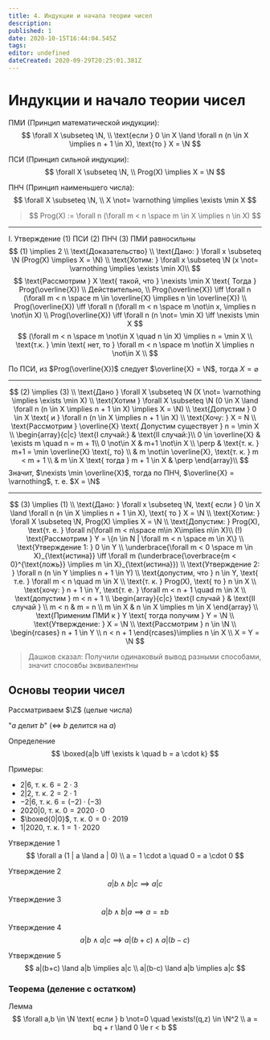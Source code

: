 ```yaml
---
title: 4. Индукции и начала теории чисел
description: 
published: 1
date: 2020-10-15T16:44:04.545Z
tags: 
editor: undefined
dateCreated: 2020-09-29T20:25:01.381Z
---
```


# Индукции и начало теории чисел

ПМИ (Принцип математической индукции):
$$
\forall X \subseteq \N, \\
\text{если } 0 \in X \land \forall n (n \in X \implies n + 1 \in X), \text{то } X = \N
$$

ПСИ (Принцип сильной индукции):
$$
\forall X \subseteq \N, \\
Prog(X) \implies X = \N
$$

ПНЧ (Принцип наименьшего числа):
$$
\forall X \subseteq \N, \\
X \not= \varnothing \implies \exists \min X
$$

> $$
> Prog(X) := \forall n (\forall m < n \space m \in X \implies n \in X)
> $$

---

I. Утверждение (1) ПСИ (2) ПНЧ (3) ПМИ равносильны
$$
(1) \implies 2 \\
\text{Доказательство} \\
\text{Дано: } \forall x \subseteq \N (Prog(X) \implies X = \N) \\
\text{Хотим: } \forall x \subseteq \N (x \not= \varnothing \implies \exists \min X)\\
$$
$$
\text{Рассмотрим } X \text{ такой, что } \nexists \min X \text{ Тогда } Prog(\overline{X}) \\
Действительно, \\
Prog(\overline{X}) \iff \forall n (\forall m < n \space m \in \overline{X} \implies n \in \overline{X}) \\
Prog(\overline{X}) \iff \forall n (\forall m < n \space m \not\in x, \implies n \not\in X) \\
Prog(\overline{X}) \iff \forall n (n \not= \min X) \iff \nexists \min X
$$
$$
(\forall m < n \space m \not\in X \quad n \in X) \implies n = \min X \\
\text{т.к. } \min \text{ нет, то } \forall m < n \space m \not\in X \implies n \not\in X \\
$$

По ПСИ, из $Prog(\overline{X})$ следует $\overline{X} = \N$, тогда $X=\varnothing$

---

$$
(2) \implies (3) \\
\text{Дано } \forall X \subseteq \N (X \not= \varnothing \implies \exists \min X) \\
\text{Хотим } \forall X \subseteq \N (0 \in X \land \forall n (n \in X \implies n + 1 \in X)
\implies X = \N) \\
\text{Допустим } 0 \in X \text{ и } \forall n (n \in X \implies n + 1 \in X) \\
\text{Хочу: } X = N \\
\text{Рассмотрим } \overline{X} \text{ Допустим существует } n = \min X \\
\begin{array}{c|c}
\text{I случай:} & \text{II случай:}\\
0 \in \overline{X} & \exists m \quad n = m + 1\\
0 \not\in X & m+1 \not\in X \\
\perp & \text{т. к. } m+1 = \min \overline{X} \text{, то} \\
& m \not\in \overline{X}, \text{т. к. } m < m + 1 \\
& m \in X \text{ тогда } m + 1 \in X
& \perp
\end{array}\\
$$
Значит, $\nexists \min \overline{X}$, тогда по ПНЧ, $\overline{X} = \varnothing$, т. е. $X = \N$

---

$$
(3) \implies (1) \\
\text{Дано: } \forall x \subseteq \N, \text{ если } 0 \in X \land \forall n 
(n \in X \implies n + 1 \in X), \text{ то } X = \N \\
\text{Хотим: } \forall X \subseteq \N, Prog(X) \implies X = \N \\
\text{Допустим: } Prog(X), \text{т. е. } \forall n(\forall m < n\space m\in X\implies n\in X)\\
(!) \text{Рассмотрим } Y = \{n \in N | \forall m < n \space m \in X\} \\
\text{Утверждение 1: } 0 \in Y \\
\underbrace{\forall m < 0 \space m \in X}_{\text{истина}} \iff \forall m 
(\underbrace{\overbrace{m < 0}^{\text{ложь}} \implies m \in X}_{\text{истина}}) \\
\text{Утверждение 2: } \forall n (n \in Y \implies n + 1 \in Y) \\
\text{допустим, что } n \in Y, \text{ т.е. } \forall m < n \quad m \in X \\
\text{т. к. } Prog(X), \text{ то } n \in X \\
\text{хочу: } n + 1 \in Y, \text{т. е. } \forall m < n + 1 \quad m \in X \\
\text{допустим } m < n + 1 \\
\begin{array}{c|c}
\text{I случай } & \text{II случай } \\
m < n & m = n \\
m \in X & n \in X \implies m \in X
\end{array} \\
\text{Применим ПМИ к } Y \text{ тогда получим } Y = \N \\
\text{Утверждение: } X = \N \\
\text{Рассмотрим } n \in \N \\
\begin{rcases}
n + 1 \in Y \\
n < n + 1
\end{rcases}\implies n \in X \\
X = Y = \N
$$
> Дашков сказал: Получили одинаковый вывод разными способами, значит спосовбы эквивалентны

## Основы теории чисел
Рассматриваем $\Z$ (целые числа)

"$a$ делит $b$" ($\iff$ $b$ делится на $a$)

Определение 
$$
\boxed{a|b \iff \exists k \quad b = a \cdot k}
$$

Примеры: 
- $2|6$, т. к. $6 = 2 \cdot 3$
- $2|2$, т. к. $2 = 2 \cdot 1$
- $-2|6$, т. к. $6 = (-2) \cdot (-3)$
- $2020|0$, т. к. $0 = 2020 \cdot 0$
- $\boxed{0|0}$, т. к. $0 = 0 \cdot 2019$
- $1|2020$, т. к. $1 = 1 \cdot 2020$

Утверждение 1
$$
\forall a (1 | a \land a | 0) \\
a = 1 \cdot a \quad 0 = a \cdot 0
$$

Утверждение 2
$$
a|b \land b|c \implies a|c
$$

Утверждение 3
$$
a|b \land b|a \implies a = \pm b
$$

Утверждение 4
$$
a|b \land a|c \implies a|(b+c) \land a|(b-c)
$$

Утверждение 5
$$
a|(b+c) \land a|b \implies a|c \\
a|(b-c) \land a|b \implies a|c
$$

### Теорема (деление с остатком)
Лемма
$$
\forall a,b \in \N \text{ если } b \not=0 \quad \exists!(q,z) \in \N^2 \\
a = bq + r \land 0 \le r < b
$$

